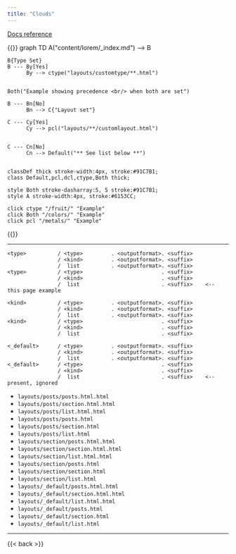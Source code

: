 ```yaml
---
title: "Clouds"
---
```



[Docs reference](https://gohugo.io/templates/lookup-order/#examples-layout-lookup-for-section-pages)

{{<mermaid>}}
graph TD
    A("content/lorem/_index.md") --> B
    
    B{Type Set}
    B --- By[Yes]
          By --> ctype("layouts/customtype/**.html")
    

    Both("Example showing precedence <br/> when both are set")

    B --- Bn[No]
          Bn --> C{"Layout set"}

    C --- Cy[Yes]
          Cy --> pcl("layouts/**/customlayout.html")


    C --- Cn[No]
          Cn --> Default("** See list below **")
    

    classDef thick stroke-width:4px, stroke:#91C7B1;
    class Default,pcl,dcl,ctype,Both thick;

    style Both stroke-dasharray:5, 5 stroke:#91C7B1;
    style A stroke-width:4px, stroke:#6153CC;

    click ctype "/fruit/" "Example"
    click Both "/colors/" "Example"
    click pcl "/metals/" "Example"



{{</mermaid>}}

---

```
<type>          / <type>         . <outputformat>. <suffix>
                / <kind>         . <outputformat>. <suffix>
                /  list          . <outputformat>. <suffix>
<type>          / <type>                         . <suffix>
                / <kind>                         . <suffix>
                /  list                          . <suffix>    <-- this page example

<kind>          / <type>         . <outputformat>. <suffix>
                / <kind>         . <outputformat>. <suffix>
                /  list          . <outputformat>. <suffix>
<kind>          / <type>                         . <suffix>
                / <kind>                         . <suffix>
                /  list                          . <suffix>

<_default>      / <type>         . <outputformat>. <suffix>
                / <kind>         . <outputformat>. <suffix>
                /  list          . <outputformat>. <suffix>
<_default>      / <type>                         . <suffix>
                / <kind>                         . <suffix>
                /  list                          . <suffix>    <-- present, ignored

```

- `layouts/posts/posts.html.html`
- `layouts/posts/section.html.html`
- `layouts/posts/list.html.html`   
- `layouts/posts/posts.html`       
- `layouts/posts/section.html`     
- `layouts/posts/list.html`        
- `layouts/section/posts.html.html`
- `layouts/section/section.html.html` 
- `layouts/section/list.html.html`    
- `layouts/section/posts.html`        
- `layouts/section/section.html`      
- `layouts/section/list.html`         
- `layouts/_default/posts.html.html`  
- `layouts/_default/section.html.html`
- `layouts/_default/list.html.html`   
- `layouts/_default/posts.html`       
- `layouts/_default/section.html`     
- `layouts/_default/list.html`        

---

{{< back >}}